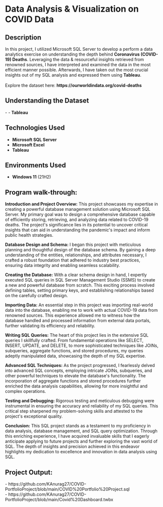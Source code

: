 <h1>Data Analysis & Visualization on COVID Data</h1>

<h2>Description</h2>
In this project, I utilized Microsoft SQL Server to develop a perform a data analytics exercise on understanding the depth behind <b>Coronavirus (COVID-19) Deaths</b>. Leveraging the data & resourceful insights retrieved from renowned sources, I have interpreted and examined the data in the most efficient manner possible. Afterwards, I have taken out the most crucial insights out of my SQL analysis and expressed them using <b>Tableau</b>.
<br> </br>
Explore the dataset here: <b>https://ourworldindata.org/covid-deaths</b>



<h2>Understanding the Dataset</h2>
- <b></b>
- <b>Tableau</b>


<h2>Technologies Used</h2>

- <b>Microsoft SQL Server</b> 
- <b>Microsoft Excel</b>
- <b>Tableau</b>

<h2>Environments Used </h2>

- <b>Windows 11</b> (21H2)

<h2>Program walk-through:</h2>

<b>Introduction and Project Overview:</b>
This project showcases my expertise in creating a powerful database management solution using Microsoft SQL Server. My primary goal was to design a comprehensive database capable of efficiently storing, retrieving, and analyzing data related to COVID-19 deaths. The project's significance lies in its potential to uncover critical insights that can aid in understanding the pandemic's impact and inform public health strategies.

<b>Database Design and Schema:</b>
I began this project with meticulous planning and thoughtful design of the database schema. By gaining a deep understanding of the entities, relationships, and attributes necessary, I crafted a robust foundation that adhered to industry best practices, ensuring data integrity and enabling seamless scalability.

<b>Creating the Database:</b>
With a clear schema design in hand, I expertly executed SQL queries in SQL Server Management Studio (SSMS) to create a new and powerful database from scratch. This exciting process involved defining tables, setting primary keys, and establishing relationships based on the carefully crafted design.

<b>Importing Data:</b>
An essential step in this project was importing real-world data into the database, enabling me to work with actual COVID-19 data from renowned sources. This experience allowed me to witness how the database handled and processed information from external data portals, further validating its efficiency and reliability.

<b>Writing SQL Queries:</b>
The heart of this project lies in the extensive SQL queries I skillfully crafted. From fundamental operations like SELECT, INSERT, UPDATE, and DELETE, to more sophisticated techniques like JOINs, subqueries, aggregate functions, and stored procedures, my queries adeptly manipulated data, showcasing the depth of my SQL expertise.

<b>Advanced SQL Techniques:</b>
As the project progressed, I fearlessly delved into advanced SQL concepts, employing intricate JOINs, subqueries, and other powerful techniques to elevate the database's functionality. The incorporation of aggregate functions and stored procedures further enriched the data analysis capabilities, allowing for more insightful and complex operations.

<b>Testing and Debugging:</b>
Rigorous testing and meticulous debugging were instrumental in ensuring the accuracy and reliability of my SQL queries. This critical step sharpened my problem-solving skills and attested to the project's exceptional quality.

<b>Conclusion:</b>
This SQL project stands as a testament to my proficiency in data analysis, database management, and SQL query optimization. Through this enriching experience, I have acquired invaluable skills that I eagerly anticipate applying to future projects and further exploring the vast world of SQL. The depth of insights and precision achieved in this endeavor highlights my dedication to excellence and innovation in data analysis using SQL.

<h2>Project Output:</h2>
- https://github.com/KAnurag27/COVID-PortfolioProject/blob/main/COVID%20Portfolio%20Project.sql </br> - https://github.com/KAnurag27/COVID-PortfolioProject/blob/main/Covid%20Dashboard.twbx

